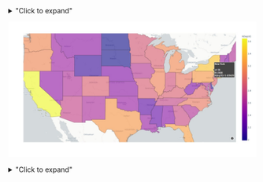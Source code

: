 <details>
<summary>"Click to expand"</summary>
  
>consectetur adipiscing elit, sed do eiusmod tempor incididunt ut labore et dolore magna aliqua. Ut enim ad minim veniam, quis nostrud exercitation ullamco laboris nisi ut aliquip ex ea commodo consequat. Duis aute irure dolor in reprehenderit in voluptate velit esse cillum dolore eu fugiat nulla pariatur. Excepteur sint occaecat cupidatat non proident, sunt in culpa qui officia deserunt mollit anim id est laborum.
</details>
<p align="center"><img src="https://raw.githubusercontent.com/recklessn00b/recklessn00b/main/python_choropleth.jpeg"></p>


<details>
<summary>"Click to expand"</summary>

```r
library(gapminder)
library(gganimate)
library(ggplot2)
## standard ggplot2
ggplot(gapminder, aes(gdpPercap, lifeExp, size = pop, colour = country)) +
  geom_point(alpha = 0.7, show.legend = FALSE) +
  scale_colour_manual(values = country_colors) +
  scale_size(range = c(2, 12)) +
  scale_x_log10() +
  # Here comes the gganimate specific bits
  labs(title = 'Year: {frame_time}', x = 'GDP per capita', y = 'life expectancy') +
  transition_time(year) +
  ease_aes('linear')

```

</details>



